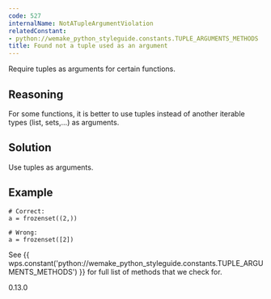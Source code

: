 ```yaml
---
code: 527
internalName: NotATupleArgumentViolation
relatedConstant:
- python://wemake_python_styleguide.constants.TUPLE_ARGUMENTS_METHODS
title: Found not a tuple used as an argument
---
```


Require tuples as arguments for certain functions.

## Reasoning
For some functions, it is better to use tuples instead of another
iterable types (list, sets,...) as arguments.

## Solution
Use tuples as arguments.

## Example

    # Correct:
    a = frozenset((2,))
    
    # Wrong:
    a = frozenset([2])

See {{ wps.constant('python://wemake_python_styleguide.constants.TUPLE_ARGUMENTS_METHODS') }} for
full list of methods that we check for.

<div class="versionadded">

0.13.0

</div>